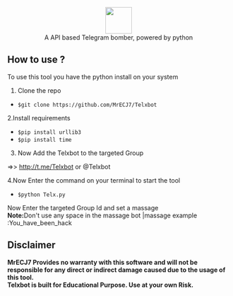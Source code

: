 <p align="center">
<img src="https://avatars.githubusercontent.com/u/84838306?s=120&v=4" height="60"><br>
A API based Telegram bomber, powered by python
</p>


## How to use ?

To use this tool you have the python install on your system 

1. Clone the repo

  - `$git clone https://github.com/MrECJ7/Telxbot `

2.Install requirements
- `$pip install urllib3 `
- `$pip install time`

3. Now Add the Telxbot to the targeted Group 

=>> http://t.me/Telxbot or @Telxbot

4.Now Enter the command on your terminal to start the tool 
- `$python Telx.py `

Now Enter the targeted Group Id and set a massage <br>
<b>Note:</b>Don't use any space in the massage bot |massage example :You_have_been_hack

## Disclaimer
<b>MrECJ7 Provides no warranty with this software and will not be responsible for any direct or indirect damage caused due to the usage of this tool.<br>
Telxbot is built for Educational Purpose. Use at your own Risk.</b>




